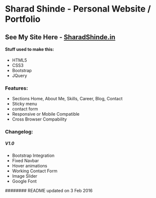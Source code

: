 # Sharad Shinde - Personal Website / Portfolio
## See My Site Here - [SharadShinde.in]
[SharadShinde.in]: <http://sharadshinde.in>

#### Stuff used to make this:
* HTML5
* CSS3
* Bootstrap
* JQuery

### Features:
* Sections Home, About Me, Skills, Career, Blog, Contact
* Sticky menu
* contact form
* Responsive or Mobile Compatible
* Cross Browser Compability

### Changelog:

##### V1.0
* Bootstrap Integration
* Fixed Navbar
* Hover animations
* Working Contact Form
* Image Slider
* Google Font

######## README updated on 3 Feb 2016
